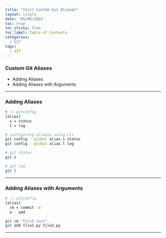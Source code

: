 ```yaml
---
title: "[Git] Custom Git Aliases"
layout: single
date: '05/06/2022'
toc: true
toc_sticky: true
toc_label: Table of Contents
categories:
  - GIT
tags:
  - GIT
---
```


### Custom Git Aliases
* Adding Aliases
* Adding Aliases with Arguments

---

### Adding Aliases

```bash
# ~/.gitconfig
[alias]
  s = status
  l = log

# configuring aliases using cli
git config --global alias.s status
git config --global alias.l log

# git status
git s

# git log
git l
```

---

### Adding Aliases with Arguments

```bash
# ~/.gitconfig
[alias]
  cm = commit -m
  a - add

git cm "first init"
git add file1.py file2.py
```

---
